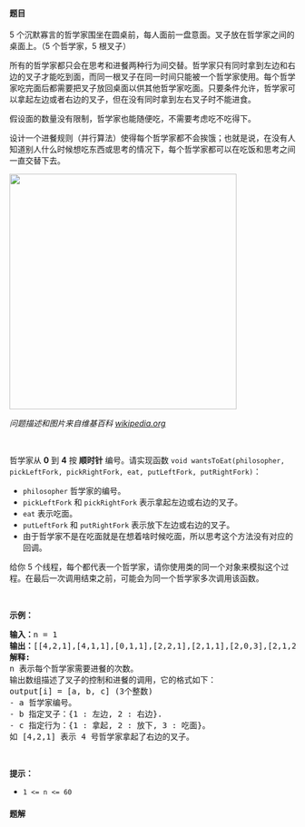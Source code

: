 #### 题目
<p>5 个沉默寡言的哲学家围坐在圆桌前，每人面前一盘意面。叉子放在哲学家之间的桌面上。（5 个哲学家，5 根叉子）</p>

<p>所有的哲学家都只会在思考和进餐两种行为间交替。哲学家只有同时拿到左边和右边的叉子才能吃到面，而同一根叉子在同一时间只能被一个哲学家使用。每个哲学家吃完面后都需要把叉子放回桌面以供其他哲学家吃面。只要条件允许，哲学家可以拿起左边或者右边的叉子，但在没有同时拿到左右叉子时不能进食。</p>

<p>假设面的数量没有限制，哲学家也能随便吃，不需要考虑吃不吃得下。</p>

<p>设计一个进餐规则（并行算法）使得每个哲学家都不会挨饿；也就是说，在没有人知道别人什么时候想吃东西或思考的情况下，每个哲学家都可以在吃饭和思考之间一直交替下去。</p>

<p><img alt="" src="https://assets.leetcode-cn.com/aliyun-lc-upload/uploads/2019/10/23/an_illustration_of_the_dining_philosophers_problem.png" style="height: 415px; width: 400px;"></p>

<p><em>问题描述和图片来自维基百科&nbsp;<a href="https://en.wikipedia.org/wiki/Dining_philosophers_problem" target="_blank">wikipedia.org</a></em></p>

<p>&nbsp;</p>

<p>哲学家从&nbsp;<strong>0</strong> 到 <strong>4</strong> 按 <strong>顺时针</strong> 编号。请实现函数&nbsp;<code>void wantsToEat(philosopher, pickLeftFork, pickRightFork, eat, putLeftFork, putRightFork)</code>：</p>

<ul>
	<li><code>philosopher</code>&nbsp;哲学家的编号。</li>
	<li><code>pickLeftFork</code>&nbsp;和&nbsp;<code>pickRightFork</code>&nbsp;表示拿起左边或右边的叉子。</li>
	<li><code>eat</code>&nbsp;表示吃面。</li>
	<li><code>putLeftFork</code>&nbsp;和&nbsp;<code>putRightFork</code>&nbsp;表示放下左边或右边的叉子。</li>
	<li>由于哲学家不是在吃面就是在想着啥时候吃面，所以思考这个方法没有对应的回调。</li>
</ul>

<p>给你 5 个线程，每个都代表一个哲学家，请你使用类的同一个对象来模拟这个过程。在最后一次调用结束之前，可能会为同一个哲学家多次调用该函数。</p>

<p>&nbsp;</p>

<p><strong>示例：</strong></p>

<pre><strong>输入：</strong>n = 1
<strong>输出：</strong>[[4,2,1],[4,1,1],[0,1,1],[2,2,1],[2,1,1],[2,0,3],[2,1,2],[2,2,2],[4,0,3],[4,1,2],[0,2,1],[4,2,2],[3,2,1],[3,1,1],[0,0,3],[0,1,2],[0,2,2],[1,2,1],[1,1,1],[3,0,3],[3,1,2],[3,2,2],[1,0,3],[1,1,2],[1,2,2]]
<strong>解释:</strong>
n 表示每个哲学家需要进餐的次数。
输出数组描述了叉子的控制和进餐的调用，它的格式如下：
output[i] = [a, b, c] (3个整数)
- a 哲学家编号。
- b 指定叉子：{1 : 左边, 2 : 右边}.
- c 指定行为：{1 : 拿起, 2 : 放下, 3 : 吃面}。
如 [4,2,1] 表示 4 号哲学家拿起了右边的叉子。
</pre>

<p>&nbsp;</p>

<p><strong>提示：</strong></p>

<ul>
	<li><code>1 &lt;= n &lt;= 60</code></li>
</ul>


 #### 题解